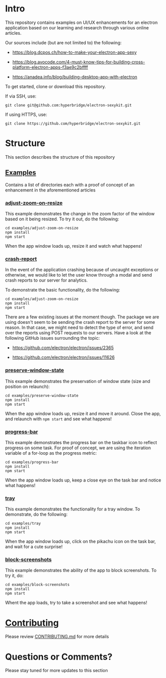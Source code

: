 # Intro

This repository contains examples on UI/UX enhancements for an electron application based on our learning and research through various online articles. 

Our sources include (but are not limited to) the following:

- https://blog.dcpos.ch/how-to-make-your-electron-app-sexy

- https://blog.avocode.com/4-must-know-tips-for-building-cross-platform-electron-apps-f3ae9c2bffff

- https://anadea.info/blog/building-desktop-app-with-electron

To get started, clone or download this repository.

If via SSH, use:

`git clone git@github.com:hyperbridge/electron-sexykit.git`<br/> 

If using HTTPS, use:

`git clone https://github.com/hyperbridge/electron-sexykit.git`<br/> 

# Structure

This section describes the structure of this repository


## [Examples](examples)

Contains a list of directories each with a proof of concept of an enhancement in the aforementioned articles

### [adjust-zoom-on-resize](examples/adjust-zoom-on-resize)

This example demonstrates the change in the zoom factor of the window based on it being resized. To try it out, do the following:

`cd examples/adjust-zoom-on-resize`<br/> 
`npm install`<br/>
`npm start`<br/>

When the app window loads up, resize it and watch what happens!

### [crash-report](examples/crash-report)

In the event of the application crashing because of uncaught exceptions or otherwise, we would like to let the user know through a modal and send crash reports to our server for analytics. 

To demonstrate the basic functionality, do the following: 

`cd examples/adjust-zoom-on-resize`<br/> 
`npm install`<br/>
`npm start`<br/>

There are a few existing issues at the moment though. The package we are using doesn't seem to be sending the crash report to the server for some reason. In that case, we might need to detect the type of error, and send over the reports using POST requests to our servers. Have a look at the following GitHub issues surrounding the topic:

- https://github.com/electron/electron/issues/2365

- https://github.com/electron/electron/issues/11626
 
### [preserve-window-state](examples/preserve-window-state)

This example demonstrates the preservation of window state (size and position on relaunch):

`cd examples/preserve-window-state`<br/> 
`npm install`<br/>
`npm start`<br/>

When the app window loads up, resize it and move it around. Close the app, and relaunch with `npm start` and see what happens!

### [progress-bar](examples/progress-bar)

This example demonstrates the progress bar on the taskbar icon to reflect progress on some task. For proof of concept, we are using the iteration variable of a for-loop as the progress metric:

`cd examples/progress-bar`<br/> 
`npm install`<br/>
`npm start`<br/>

When the app window loads up, keep a close eye on the task bar and notice what happens!

### [tray](examples/tray)

This example demonstrates the functionality for a tray window. To demonstrate, do the following:

`cd examples/tray`<br/> 
`npm install`<br/>
`npm start`<br/>

When the app window loads up, click on the pikachu icon on the task bar, and wait for a cute surprise!

### [block-screenshots](examples/block-screenshots)

This example demonstrates the ability of the app to block screenshots. To try it, do:

`cd examples/block-screenshots`<br/> 
`npm install`<br/>
`npm start`<br/>

Whent the app loads, try to take a screenshot and see what happens!

# [Contributing](CONTRIBUTING.md)

Please review [CONTRIBUTING.md](CONTRIBUTING.md) for more details


# Questions or Comments?

Please stay tuned for more updates to this section